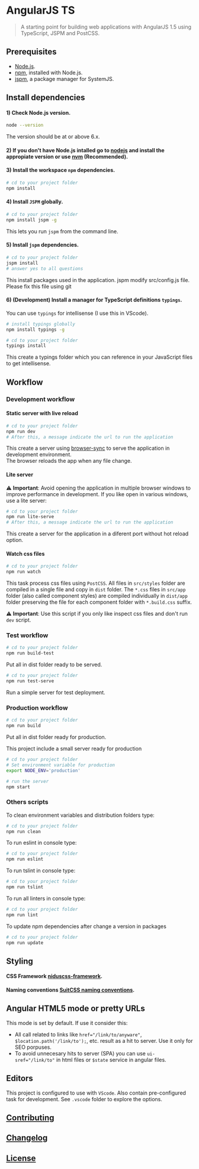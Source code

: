 # AngularJS TS

> A starting point for building web applications with AngularJS 1.5 using TypeScript, JSPM and PostCSS.


## Prerequisites

- [Node.js](https://nodejs.org/en/download/).
- [npm](https://www.npmjs.com/), installed with Node.js.
- [jspm](http://jspm.io/), a package manager for SystemJS.


## Install dependencies

#### 1) Check Node.js version.
```sh
node --version
```
The version should be at or above 6.x.

#### 2) If you don't have Node.js intalled go to [nodejs](https://nodejs.org/en/download/) and install the appropiate version or use [nvm](http://www.sergiolepore.net/2014/06/30/nvm-instalando-y-usando-node-version-manager/) (Recommended).

#### 3) Install the workspace `npm` dependencies.
```sh
# cd to your project folder
npm install
```

#### 4) Install `JSPM` globally.
```sh
# cd to your project folder
npm install jspm -g
```
This lets you run `jspm` from the command line.

#### 5) Install `jspm` dependencies.
```sh
# cd to your project folder
jspm install
# answer yes to all questions
```
This install packages used in the application. jspm modify src/config.js file. Please fix this file using git

#### 6) (Development) Install a manager for TypeScript definitions `typings`.
You can use `typings` for intellisense (I use this in VScode).

```sh
# install typings globally
npm install typings -g

# cd to your project folder
typings install
```
This create a typings folder which you can reference in your JavaScript files to get intellisense.


## Workflow

### Development workflow

#### Static server with live reload
```sh
# cd to your project folder
npm run dev
# After this, a message indicate the url to run the application
```
This create a server using [browser-sync](https://www.npmjs.com/package/browser-sync) to serve the application in development environment.  
The browser reloads the app when any file change.

#### Lite server
:warning: **Important**: Avoid opening the application in multiple browser windows to improve performance in development.
If you like open in various windows, use a lite server:

```sh
# cd to your project folder
npm run lite-serve
# After this, a message indicate the url to run the application
```
This create a server for the application in a diferent port without hot reload option.

#### Watch css files
```sh
# cd to your project folder
npm run watch
```

This task process css files using `PostCSS`. All files in `src/styles` folder are compiled in a single file and copy in `dist`
folder. The `*.css` files in `src/app` folder (also called component styles) are compiled individually in `dist/app` folder preserving the file for each component folder with `*.build.css` suffix.

:warning: **Important**: Use this script if you only like inspect css files and don't run `dev` script.

### Test workflow
```sh
# cd to your project folder
npm run build-test
```
Put all in dist folder ready to be served.

```sh
# cd to your project folder
npm run test-serve
```
Run a simple server for test deployment.

### Production workflow
```sh
# cd to your project folder
npm run build
```
Put all in dist folder ready for production.

This project include a small server ready for production

```sh
# cd to your project folder
# Set environment variable for production
export NODE_ENV='production'

# run the server
npm start
```

### Others scripts

To clean environment variables and distribution folders type:

```sh
# cd to your project folder
npm run clean
```

To run eslint in console type:

```sh
# cd to your project folder
npm run eslint
```

To run tslint in console type:

```sh
# cd to your project folder
npm run tslint
```

To run all linters in console type:

```sh
# cd to your project folder
npm run lint
```

To update npm dependencies after change a version in packages

```sh
# cd to your project folder
npm run update
```


## Styling

#### CSS Framework **[niduscss-framework](https://github.com/nimedev/niduscss-framework)**.

#### Naming conventions **[SuitCSS naming conventions](https://github.com/suitcss/suit/blob/master/doc/naming-conventions.md)**.

## Angular HTML5 mode or pretty URLs

This mode is set by default. If use it consider this:

- All call related to links like `href="/link/to/anyware"`, `$location.path('/link/to');`, etc. result as a hit to server. Use it only for SEO porpuses.
- To avoid unnecesary hits to server (SPA) you can use `ui-sref="/link/to"` in html files or `$state` service in angular files.


## Editors
This project is configured to use with `VScode`. Also contain pre-configured task for development. See `.vscode` folder to explore the options.


## [Contributing](CONTRIBUTING.md)


## [Changelog](CHANGELOG.md)


## [License](LICENSE.md)